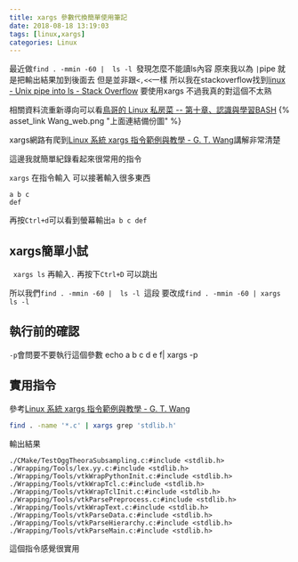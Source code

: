 ```yaml
---
title: xargs 參數代換簡單使用筆記
date: 2018-08-18 13:19:03
tags: [linux,xargs]
categories: Linux
---
```



最近做`find . -mmin -60 |  ls -l `發現怎麼不能讀ls內容
原來我以為 `|`pipe 就是把輸出結果加到後面去
但是並非跟`<,<<`一樣
所以我在stackoverflow找到[linux - Unix pipe into ls - Stack Overflow](https://stackoverflow.com/questions/18210956/unix-pipe-into-ls)
要使用xargs
不過我真的對這個不太熟



<!--more-->

相關資料流重新導向可以看[鳥哥的 Linux 私房菜 -- 第十章、認識與學習BASH](http://linux.vbird.org/linux_basic/0320bash.php#redirect)
{% asset_link Wang_web.png "上面連結備份圖" %}

xargs網路有爬到[Linux 系統 xargs 指令範例與教學 - G. T. Wang](https://blog.gtwang.org/linux/xargs-command-examples-in-linux-unix/)講解非常清楚

這邊我就簡單紀錄看起來很常用的指令

`xargs` 在指令輸入
可以接著輸入很多東西
```
a b c
def
```
再按`Ctrl+d`可以看到螢幕輸出`a b c def`

## xargs簡單小試

` xargs ls`
再輸入`.`
再按下`Ctrl+D`
可以跳出

所以我們`find . -mmin -60 |  ls -l `這段
要改成`find . -mmin -60 | xargs  ls -l`

## 執行前的確認
`-p`會問要不要執行這個參數
echo a b c d e f| xargs -p



## 實用指令

參考[Linux 系統 xargs 指令範例與教學 - G. T. Wang](https://blog.gtwang.org/linux/xargs-command-examples-in-linux-unix/)
```sh
find . -name '*.c' | xargs grep 'stdlib.h'
```
輸出結果
```
./CMake/TestOggTheoraSubsampling.c:#include <stdlib.h>
./Wrapping/Tools/lex.yy.c:#include <stdlib.h>
./Wrapping/Tools/vtkWrapPythonInit.c:#include <stdlib.h>
./Wrapping/Tools/vtkWrapTcl.c:#include <stdlib.h>
./Wrapping/Tools/vtkWrapTclInit.c:#include <stdlib.h>
./Wrapping/Tools/vtkParsePreprocess.c:#include <stdlib.h>
./Wrapping/Tools/vtkWrapText.c:#include <stdlib.h>
./Wrapping/Tools/vtkParseData.c:#include <stdlib.h>
./Wrapping/Tools/vtkParseHierarchy.c:#include <stdlib.h>
./Wrapping/Tools/vtkParseMain.c:#include <stdlib.h>
```

這個指令感覺很實用